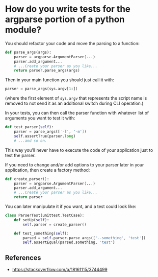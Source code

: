 # How do you write tests for the argparse portion of a python module?

You should refactor your code and move the parsing to a function:

```python
def parse_args(args):
    parser = argparse.ArgumentParser(...)
    parser.add_argument...
    # ...Create your parser as you like...
    return parser.parse_args(args)
```

Then in your main function you should just call it with:

```python
parser = parse_args(sys.argv[1:])
```

(where the first element of `sys.argv` that represents the script name is removed to not send it as an additional switch during CLI operation.)

In your tests, you can then call the parser function with whatever list of arguments you want to test it with:

```python
def test_parser(self):
    parser = parse_args(['-l', '-m'])
    self.assertTrue(parser.long)
    # ...and so on.
```

This way you'll never have to execute the code of your application just to test the parser.

If you need to change and/or add options to your parser later in your application, then create a factory method:

```python
def create_parser():
    parser = argparse.ArgumentParser(...)
    parser.add_argument...
    # ...Create your parser as you like...
    return parser
```

You can later manipulate it if you want, and a test could look like:

```python
class ParserTest(unittest.TestCase):
    def setUp(self):
        self.parser = create_parser()

    def test_something(self):
        parsed = self.parser.parse_args(['--something', 'test'])
        self.assertEqual(parsed.something, 'test')
```


## References

- https://stackoverflow.com/a/18161115/3744499
